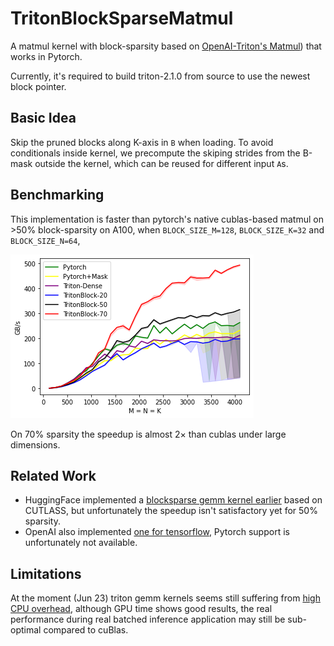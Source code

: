 # TritonBlockSparseMatmul

A matmul kernel with block-sparsity based on [OpenAI-Triton's Matmul](https://github.com/openai/triton/blob/main/python/tutorials/08-experimental-block-pointer.py)) that works in Pytorch.

Currently, it's required to build triton-2.1.0 from source to use the newest block pointer. 

Basic Idea
---
Skip the pruned blocks along K-axis in `B` when loading. To avoid conditionals inside kernel, we precompute the skiping strides from the B-mask outside the kernel, which can be reused for different input `A`s. 

Benchmarking 
---
This implementation is faster than pytorch's native cublas-based matmul on >50% block-sparsity on A100, when `BLOCK_SIZE_M=128`, `BLOCK_SIZE_K=32` and `BLOCK_SIZE_N=64`, 
<p align="left">
  <img src="benchmark.png" />
</p>
On 70% sparsity the speedup is almost 2× than cublas under large dimensions. 

Related Work
---
- HuggingFace implemented a [blocksparse gemm kernel earlier](https://github.com/huggingface/pytorch_block_sparse) based on CUTLASS, but unfortunately the speedup isn't satisfactory yet for 50% sparsity. 
- OpenAI also implemented [one for tensorflow](https://github.com/openai/blocksparse), Pytorch support is unfortunately not available. 


Limitations
---
At the moment (Jun 23) triton gemm kernels seems still suffering from [high CPU overhead](https://github.com/openai/triton/issues/1237), although GPU time shows good results, the real performance during real batched inference application may still be sub-optimal compared to cuBlas. 
